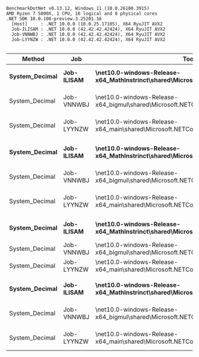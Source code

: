 ```

BenchmarkDotNet v0.13.12, Windows 11 (10.0.26100.3915)
AMD Ryzen 7 5800X, 1 CPU, 16 logical and 8 physical cores
.NET SDK 10.0.100-preview.3.25201.16
  [Host]     : .NET 10.0.0 (10.0.25.17105), X64 RyuJIT AVX2
  Job-ILISAM : .NET 10.0.0 (42.42.42.42424), X64 RyuJIT AVX2
  Job-VNNWBJ : .NET 10.0.0 (42.42.42.42424), X64 RyuJIT AVX2
  Job-LYYNZW : .NET 10.0.0 (42.42.42.42424), X64 RyuJIT AVX2


```
| Method         | Job        | Toolchain                                                                                  | a                    | b                    | descr         | Mean     | Error    | StdDev   | Ratio |
|--------------- |----------- |------------------------------------------------------------------------------------------- |--------------------- |--------------------- |-------------- |---------:|---------:|---------:|------:|
| **System_Decimal** | **Job-ILISAM** | **\net10.0-windows-Release-x64_MathInstrinct\shared\Microsoft.NETCore.App\10.0.0\corerun.exe** | **15564.65093**          | **0.00000003**           | **32bit * 32bit** | **10.84 ns** | **0.057 ns** | **0.050 ns** |  **1.00** |
| System_Decimal | Job-VNNWBJ | \net10.0-windows-Release-x64_bigmul\shared\Microsoft.NETCore.App\10.0.0\corerun.exe        | 15564.65093          | 0.00000003           | 32bit * 32bit | 10.83 ns | 0.024 ns | 0.021 ns |  1.00 |
| System_Decimal | Job-LYYNZW | \net10.0-windows-Release-x64_main\shared\Microsoft.NETCore.App\10.0.0\corerun.exe          | 15564.65093          | 0.00000003           | 32bit * 32bit | 10.80 ns | 0.025 ns | 0.024 ns |  1.00 |
|                |            |                                                                                            |                      |                      |               |          |          |          |       |
| **System_Decimal** | **Job-ILISAM** | **\net10.0-windows-Release-x64_MathInstrinct\shared\Microsoft.NETCore.App\10.0.0\corerun.exe** | **18446(...)19935 [21]** | **38738(...)51235 [22]** | **96bit * 96bit** | **32.96 ns** | **0.137 ns** | **0.115 ns** |  **0.99** |
| System_Decimal | Job-VNNWBJ | \net10.0-windows-Release-x64_bigmul\shared\Microsoft.NETCore.App\10.0.0\corerun.exe        | 18446(...)19935 [21] | 38738(...)51235 [22] | 96bit * 96bit | 32.59 ns | 0.070 ns | 0.065 ns |  0.98 |
| System_Decimal | Job-LYYNZW | \net10.0-windows-Release-x64_main\shared\Microsoft.NETCore.App\10.0.0\corerun.exe          | 18446(...)19935 [21] | 38738(...)51235 [22] | 96bit * 96bit | 33.38 ns | 0.129 ns | 0.120 ns |  1.00 |
|                |            |                                                                                            |                      |                      |               |          |          |          |       |
| **System_Decimal** | **Job-ILISAM** | **\net10.0-windows-Release-x64_MathInstrinct\shared\Microsoft.NETCore.App\10.0.0\corerun.exe** | **21702051861934.75013** | **51240935.53816662**    | **64it * 64bit**  | **24.72 ns** | **0.030 ns** | **0.023 ns** |  **1.00** |
| System_Decimal | Job-VNNWBJ | \net10.0-windows-Release-x64_bigmul\shared\Microsoft.NETCore.App\10.0.0\corerun.exe        | 21702051861934.75013 | 51240935.53816662    | 64it * 64bit  | 24.99 ns | 0.063 ns | 0.052 ns |  1.01 |
| System_Decimal | Job-LYYNZW | \net10.0-windows-Release-x64_main\shared\Microsoft.NETCore.App\10.0.0\corerun.exe          | 21702051861934.75013 | 51240935.53816662    | 64it * 64bit  | 24.70 ns | 0.030 ns | 0.025 ns |  1.00 |
|                |            |                                                                                            |                      |                      |               |          |          |          |       |
| **System_Decimal** | **Job-ILISAM** | **\net10.0-windows-Release-x64_MathInstrinct\shared\Microsoft.NETCore.App\10.0.0\corerun.exe** | **57510(...)29861 [21]** | **0.01193046**           | **96bit * 32bit** | **12.58 ns** | **0.062 ns** | **0.058 ns** |  **0.97** |
| System_Decimal | Job-VNNWBJ | \net10.0-windows-Release-x64_bigmul\shared\Microsoft.NETCore.App\10.0.0\corerun.exe        | 57510(...)29861 [21] | 0.01193046           | 96bit * 32bit | 12.84 ns | 0.028 ns | 0.024 ns |  0.99 |
| System_Decimal | Job-LYYNZW | \net10.0-windows-Release-x64_main\shared\Microsoft.NETCore.App\10.0.0\corerun.exe          | 57510(...)29861 [21] | 0.01193046           | 96bit * 32bit | 12.94 ns | 0.015 ns | 0.013 ns |  1.00 |
